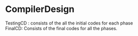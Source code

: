 # CompilerDesign
TestingCD : consists of the all the initial codes for each phase</br>
FinalCD: Consists of the final codes for all the phases. 
